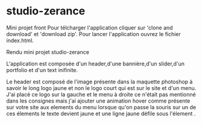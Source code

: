 # studio-zerance
Mini projet front
Pour télcharger l'application cliquer sur 'clone and download' et 'download zip'.
Pour lancer l'application ouvrez le fichier index.html.

Rendu mini projet studio-zerance

L'application est composée d'un header,d'une bannière,d'un slider,d'un portfolio et d'un text inifinite.

Le header est composé de l'image présente dans la maquette photoshop à savoir le long logo jaune et non le logo court qui est sur le site et d'un menu.
J'ai placé ce logo sur la gauche et le menu à droite ce n'était pas mentionné dans les consignes mais j'ai ajouter une animation  hover comme présente sur votre site aux elements du menu lorsque qu'on passe la souris sur un de ces élements le texte devient jaune et une ligne jaune défile sous l'élement .
